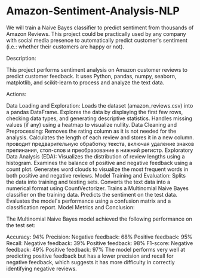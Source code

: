 # Amazon-Sentiment-Analysis-NLP
We will train a Naive Bayes classifier to predict sentiment from thousands of Amazon Reviews. This project could be practically used by any company with social media presence to automatically predict customer's sentiment (i.e.: whether their customers are happy or not).

Description:

This project performs sentiment analysis on Amazon customer reviews to predict customer feedback. It uses Python, pandas, numpy, seaborn, matplotlib, and scikit-learn to process and analyze the text data.

Actions:

Data Loading and Exploration:
Loads the dataset (amazon_reviews.csv) into a pandas DataFrame.
Explores the data by displaying the first few rows, checking data types, and generating descriptive statistics.
Handles missing values (if any) using a heatmap to visualize nullity.
Data Cleaning and Preprocessing:
Removes the rating column as it is not needed for the analysis.
Calculates the length of each review and stores it in a new column.
проводит предварительную обработку текста, включая удаление знаков препинания, стоп-слов и преобразование в нижний регистр.
Exploratory Data Analysis (EDA):
Visualizes the distribution of review lengths using a histogram.
Examines the balance of positive and negative feedback using a count plot.
Generates word clouds to visualize the most frequent words in both positive and negative reviews.
Model Training and Evaluation:
Splits the data into training and testing sets.
Converts the text data into a numerical format using CountVectorizer.
Trains a Multinomial Naive Bayes classifier on the training data.
Predicts the sentiment on the test data.
Evaluates the model's performance using a confusion matrix and a classification report.
Model Metrics and Conclusion:

The Multinomial Naive Bayes model achieved the following performance on the test set:

Accuracy: 94%
Precision:
Negative feedback: 68%
Positive feedback: 95%
Recall:
Negative feedback: 39%
Positive feedback: 98%
F1-score:
Negative feedback: 49%
Positive feedback: 97%
The model performs very well at predicting positive feedback but has a lower precision and recall for negative feedback, which suggests it has more difficulty in correctly identifying negative reviews.    


